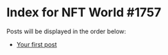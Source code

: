 # Index for NFT World #1757
Posts will be displayed in the order below:

- [Your first post](./001-first.md)

